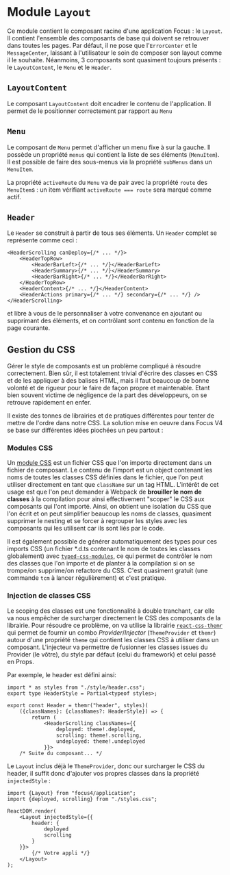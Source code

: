# Module `Layout`

Ce module contient le composant racine d'une application Focus : le `Layout`. Il contient l'ensemble des composants de base qui doivent se retrouver dans toutes les pages. Par défaut, il ne pose que l'`ErrorCenter` et le `MessageCenter`, laissant à l'utilisateur le soin de composer son layout comme il le souhaite. Néanmoins, 3 composants sont quasiment toujours présents : le `LayoutContent`, le `Menu` et le `Header`.

## `LayoutContent`

Le composant `LayoutContent` doit encadrer le contenu de l'application. Il permet de le positionner correctement par rapport au `Menu`

## `Menu`

Le composant de `Menu` permet d'afficher un menu fixe à sur la gauche. Il possède un propriété `menus` qui contient la liste de ses éléments (`MenuItem`). Il est possible de faire des sous-menus via la propriété `subMenus` dans un `MenuItem`.

La propriété `activeRoute` du `Menu` va de pair avec la propriété `route` des `MenuItem`s : un item vérifiant `activeRoute === route` sera marqué comme actif.

## `Header`

Le `Header` se construit à partir de tous ses éléments. Un `Header` complet se représente comme ceci :

```tsx
<HeaderScrolling canDeploy={/* ... */}>
    <HeaderTopRow>
        <HeaderBarLeft>{/* ... */}</HeaderBarLeft>
        <HeaderSummary>{/* ... */}</HeaderSummary>
        <HeaderBarRight>{/* ... */}</HeaderBarRight>
    </HeaderTopRow>
    <HeaderContent>{/* ... */}</HeaderContent>
    <HeaderActions primary={/* ... */} secondary={/* ... */} />
</HeaderScrolling>
```

et libre à vous de le personnaliser à votre convenance en ajoutant ou supprimant des éléments, et on contrôlant sont contenu en fonction de la page courante.

## Gestion du CSS

Gérer le style de composants est un problème compliqué à résoudre correctement. Bien sûr, il est totalement trivial d'écrire des classes en CSS et de les appliquer à des balises HTML, mais il faut beaucoup de bonne volonté et de rigueur pour le faire de façon propre et maintenable. Etant bien souvent victime de négligence de la part des développeurs, on se retrouve rapidement en enfer.

Il existe des tonnes de librairies et de pratiques différentes pour tenter de mettre de l'ordre dans notre CSS. La solution mise en oeuvre dans Focus V4 se base sur différentes idées piochées un peu partout :

### Modules CSS

Un [module CSS](https://github.com/css-modules/css-modules) est un fichier CSS que l'on importe directement dans un fichier de composant. Le contenu de l'import est un object contenant les noms de toutes les classes CSS définies dans le fichier, que l'on peut utiliser directement en tant que `className` sur un tag HTML. L'intérêt de cet usage est que l'on peut demander à Webpack de **brouiller le nom de classes** à la compilation pour ainsi effectivement "scoper" le CSS aux composants qui l'ont importé. Ainsi, on obtient une isolation du CSS que l'on écrit et on peut simplifier beaucoup les noms de classes, quasiment supprimer le nesting et se forcer à regrouper les styles avec les composants qui les utilisent car ils sont liés par le code.

Il est également possible de générer automatiquement des types pour ces imports CSS (un fichier \*.d.ts contenant le nom de toutes les classes globalement) avec [`typed-css-modules`](https://github.com/Quramy/typed-css-modules), ce qui permet de contrôler le nom des classes que l'on importe et de planter à la compilation si on se trompe/on supprime/on refactore du CSS. C'est quasiment gratuit (une commande `tcm` à lancer régulièrement) et c'est pratique.

### Injection de classes CSS

Le scoping des classes est une fonctionnalité à double tranchant, car elle va nous empêcher de surcharger directement le CSS des composants de la librairie. Pour résoudre ce problème, on va utilise la librairie [`react-css-themr`](https://github.com/javivelasco/react-css-themr) qui permet de fournir un combo _Provider_/_Injector_ (`ThemeProvider` et `themr`) autour d'une propriété `theme` qui contient les classes CSS à utiliser dans un composant. L'injecteur va permettre de fusionner les classes issues du Provider (le vôtre), du style par défaut (celui du framework) et celui passé en Props.

Par exemple, le header est défini ainsi:

```tsx
import * as styles from "./style/header.css";
export type HeaderStyle = Partial<typeof styles>;

export const Header = themr("header", styles)(
    ({classNames}: {classNames?: HeaderStyle}) => {
        return (
            <HeaderScrolling classNames={{
                deployed: theme!.deployed,
                scrolling: theme!.scrolling,
                undeployed: theme!.undeployed
            }}>
    /* Suite du composant... */
```

Le `Layout` inclus déjà le `ThemeProvider`, donc our surcharger le CSS du header, il suffit donc d'ajouter vos propres classes dans la propriété `injectedStyle` :

```tsx
import {Layout} from "focus4/application";
import {deployed, scrolling} from "./styles.css";

ReactDOM.render(
    <Layout injectedStyle={{
        header: {
            deployed
            scrolling
        }
    }}>
        {/* Votre appli */}
    </Layout>
);
```
